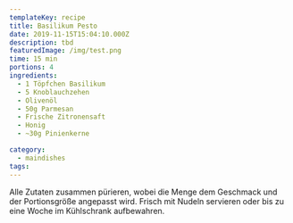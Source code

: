 ```yaml
---
templateKey: recipe
title: Basilikum Pesto
date: 2019-11-15T15:04:10.000Z
description: tbd
featuredImage: /img/test.png
time: 15 min
portions: 4
ingredients:
  - 1 Töpfchen Basilikum
  - 5 Knoblauchzehen
  - Olivenöl
  - 50g Parmesan
  - Frische Zitronensaft
  - Honig
  - ~30g Pinienkerne

category:
  - maindishes
tags:
---
```


Alle Zutaten zusammen pürieren, wobei die Menge dem Geschmack und der Portionsgröße angepasst wird. Frisch mit Nudeln servieren oder bis zu eine Woche im Kühlschrank aufbewahren.
